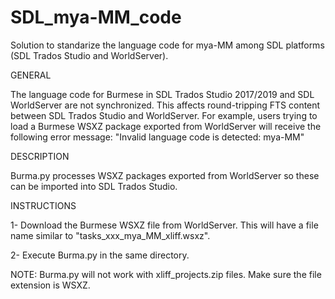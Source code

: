 # SDL_mya-MM_code
Solution to standarize the language code for mya-MM among SDL platforms (SDL Trados Studio and WorldServer).

GENERAL

The language code for Burmese in SDL Trados Studio 2017/2019 and SDL WorldServer are not synchronized.
This affects round-tripping FTS content between SDL Trados Studio and WorldServer.
For example, users trying to load a Burmese WSXZ package exported from WorldServer will receive the following error message:
"Invalid language code is detected: mya-MM"

DESCRIPTION

Burma.py processes WSXZ packages exported from WorldServer so these can be imported into SDL Trados Studio.

INSTRUCTIONS

1- Download the Burmese WSXZ file from WorldServer. This will have a file name similar to "tasks_xxx_mya_MM_xliff.wsxz".

2- Execute Burma.py in the same directory.

NOTE: Burma.py will not work with xliff_projects.zip files. Make sure the file extension is WSXZ.
